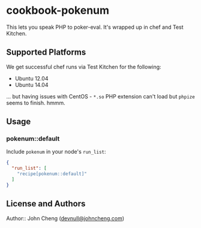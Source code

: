 # cookbook-pokenum

This lets you speak PHP to poker-eval. It's wrapped up in chef and Test Kitchen.

## Supported Platforms

We get successful chef runs via Test Kitchen for the following:

* Ubuntu 12.04
* Ubuntu 14.04

... but having issues with CentOS - `*.so` PHP extension can't load but `phpize` seems to finish. hmmm.



## Usage

### pokenum::default

Include `pokenum` in your node's `run_list`:

```json
{
  "run_list": [
    "recipe[pokenum::default]"
  ]
}
```

## License and Authors

Author:: John Cheng (<devnull@johncheng.com>)
